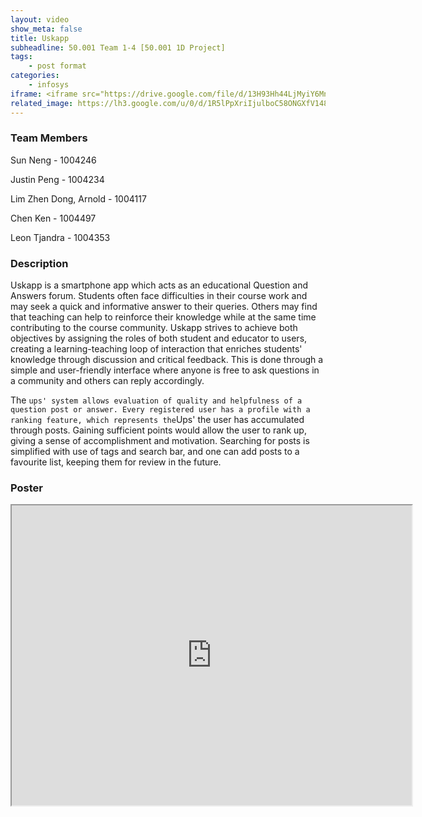 ```yaml
---
layout: video
show_meta: false
title: Uskapp
subheadline: 50.001 Team 1-4 [50.001 1D Project]
tags:
    - post format
categories:
    - infosys
iframe: <iframe src="https://drive.google.com/file/d/13H93Hh44LjMyiY6MnXetKE6cpjjFc1Gg/preview" width="320" height="240"></iframe>
related_image: https://lh3.google.com/u/0/d/1R5lPpXriIjulboC58ONGXfV148fx7hnq=w300-h300-p-k-nu-iv1
---
```


### Team Members

Sun Neng - 1004246

Justin Peng - 1004234

Lim Zhen Dong, Arnold - 1004117

Chen Ken - 1004497

Leon Tjandra - 1004353  

### Description

Uskapp is a smartphone app which acts as an educational Question and Answers forum. Students often face difficulties in their course work and may seek a quick and informative answer to their queries. Others may find that teaching can help to reinforce their knowledge while at the same time contributing to the course community. Uskapp strives to achieve both objectives by assigning the roles of both student and educator to users, creating a learning-teaching loop of interaction that enriches students' knowledge through discussion and critical feedback. This is done through a simple and user-friendly interface where anyone is free to ask questions in a community and others can reply accordingly.

The `ups' system allows evaluation of quality and helpfulness of a question post or answer. Every registered user has a profile with a ranking feature, which represents the`Ups' the user has accumulated through posts. Gaining sufficient points would allow the user to rank up, giving a sense of accomplishment and motivation.  Searching for posts is simplified with use of tags and search bar, and one can add posts to a favourite list, keeping them for review in the future.

### Poster

<iframe src="https://drive.google.com/file/d/1R5lPpXriIjulboC58ONGXfV148fx7hnq/preview" width="640" height="480"></iframe>
